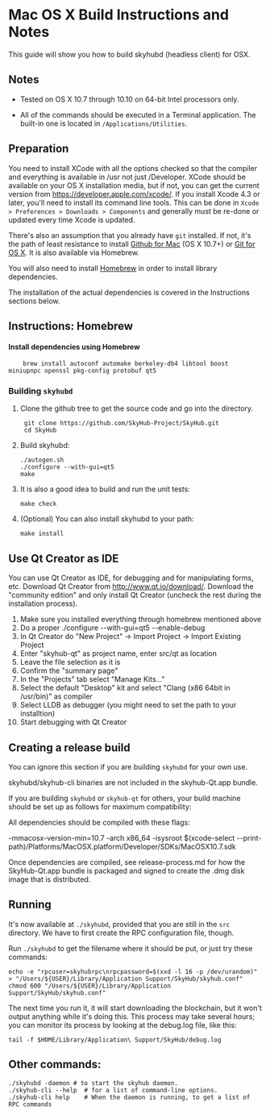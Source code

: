 Mac OS X Build Instructions and Notes
====================================
This guide will show you how to build skyhubd (headless client) for OSX.

Notes
-----

* Tested on OS X 10.7 through 10.10 on 64-bit Intel processors only.

* All of the commands should be executed in a Terminal application. The
built-in one is located in `/Applications/Utilities`.

Preparation
-----------

You need to install XCode with all the options checked so that the compiler
and everything is available in /usr not just /Developer. XCode should be
available on your OS X installation media, but if not, you can get the
current version from https://developer.apple.com/xcode/. If you install
Xcode 4.3 or later, you'll need to install its command line tools. This can
be done in `Xcode > Preferences > Downloads > Components` and generally must
be re-done or updated every time Xcode is updated.

There's also an assumption that you already have `git` installed. If
not, it's the path of least resistance to install [Github for Mac](https://mac.github.com/)
(OS X 10.7+) or
[Git for OS X](https://code.google.com/p/git-osx-installer/). It is also
available via Homebrew.

You will also need to install [Homebrew](http://brew.sh) in order to install library
dependencies.

The installation of the actual dependencies is covered in the Instructions
sections below.

Instructions: Homebrew
----------------------

#### Install dependencies using Homebrew

        brew install autoconf automake berkeley-db4 libtool boost miniupnpc openssl pkg-config protobuf qt5

### Building `skyhubd`

1. Clone the github tree to get the source code and go into the directory.

        git clone https://github.com/SkyHub-Project/SkyHub.git
        cd SkyHub

2.  Build skyhubd:

        ./autogen.sh
        ./configure --with-gui=qt5
        make

3.  It is also a good idea to build and run the unit tests:

        make check

4.  (Optional) You can also install skyhubd to your path:

        make install

Use Qt Creator as IDE
------------------------
You can use Qt Creator as IDE, for debugging and for manipulating forms, etc.
Download Qt Creator from http://www.qt.io/download/. Download the "community edition" and only install Qt Creator (uncheck the rest during the installation process).

1. Make sure you installed everything through homebrew mentioned above
2. Do a proper ./configure --with-gui=qt5 --enable-debug
3. In Qt Creator do "New Project" -> Import Project -> Import Existing Project
4. Enter "skyhub-qt" as project name, enter src/qt as location
5. Leave the file selection as it is
6. Confirm the "summary page"
7. In the "Projects" tab select "Manage Kits..."
8. Select the default "Desktop" kit and select "Clang (x86 64bit in /usr/bin)" as compiler
9. Select LLDB as debugger (you might need to set the path to your installtion)
10. Start debugging with Qt Creator

Creating a release build
------------------------
You can ignore this section if you are building `skyhubd` for your own use.

skyhubd/skyhub-cli binaries are not included in the skyhub-Qt.app bundle.

If you are building `skyhubd` or `skyhub-qt` for others, your build machine should be set up
as follows for maximum compatibility:

All dependencies should be compiled with these flags:

 -mmacosx-version-min=10.7
 -arch x86_64
 -isysroot $(xcode-select --print-path)/Platforms/MacOSX.platform/Developer/SDKs/MacOSX10.7.sdk

Once dependencies are compiled, see release-process.md for how the SkyHub-Qt.app
bundle is packaged and signed to create the .dmg disk image that is distributed.

Running
-------

It's now available at `./skyhubd`, provided that you are still in the `src`
directory. We have to first create the RPC configuration file, though.

Run `./skyhubd` to get the filename where it should be put, or just try these
commands:

    echo -e "rpcuser=skyhubrpc\nrpcpassword=$(xxd -l 16 -p /dev/urandom)" > "/Users/${USER}/Library/Application Support/SkyHub/skyhub.conf"
    chmod 600 "/Users/${USER}/Library/Application Support/SkyHub/skyhub.conf"

The next time you run it, it will start downloading the blockchain, but it won't
output anything while it's doing this. This process may take several hours;
you can monitor its process by looking at the debug.log file, like this:

    tail -f $HOME/Library/Application\ Support/SkyHub/debug.log

Other commands:
-------

    ./skyhubd -daemon # to start the skyhub daemon.
    ./skyhub-cli --help  # for a list of command-line options.
    ./skyhub-cli help    # When the daemon is running, to get a list of RPC commands

